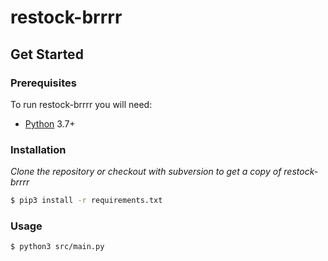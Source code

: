 # restock-brrrr

## Get Started

### Prerequisites

To run restock-brrrr you will need:

- [Python](https://python.org) 3.7+

### Installation

_Clone the repository or checkout with subversion to get a copy of restock-brrrr_

```bash
$ pip3 install -r requirements.txt
```

### Usage

```bash
$ python3 src/main.py
```